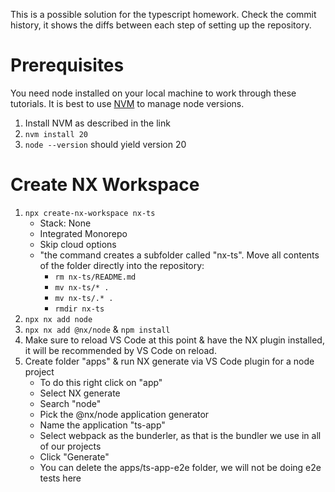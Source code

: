This is a possible solution for the typescript homework.
Check the commit history, it shows the diffs between each step of setting up the repository.

# Prerequisites

You need node installed on your local machine to work through these tutorials. It is best to use [NVM](https://github.com/nvm-sh/nvm?tab=readme-ov-file#installing-and-updating) to manage node versions.

1. Install NVM as described in the link
1. `nvm install 20`
1. `node --version` should yield version 20

# Create NX Workspace

1.  `npx create-nx-workspace nx-ts`
    - Stack: None
    - Integrated Monorepo
    - Skip cloud options
    - "the command creates a subfolder called "nx-ts". Move all contents of the folder directly into the repository:
      - `rm nx-ts/README.md`
      - `mv nx-ts/* .`
      - `mv nx-ts/.* .`
      - `rmdir nx-ts`
1.  `npx nx add node`
1.  `npx nx add @nx/node` & `npm install`
1.  Make sure to reload VS Code at this point & have the NX plugin installed, it will be recommended by VS Code on reload.
1.  Create folder "apps" & run NX generate via VS Code plugin for a node project
    - To do this right click on "app"
    - Select NX generate
    - Search "node"
    - Pick the @nx/node application generator
    - Name the application "ts-app"
    - Select webpack as the bunderler, as that is the bundler we use in all of our projects
    - Click "Generate"
    - You can delete the apps/ts-app-e2e folder, we will not be doing e2e tests here
